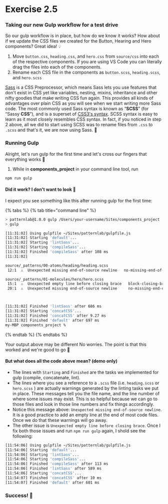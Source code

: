 # Exercise 2.5

### Taking our new Gulp workflow for a test drive

So our gulp workflow is in place, but how do we know it works?  How about if we update the CSS files we created for the Button, Hearing and Hero components?  Great idea! 💡

1. Move `button.css`, `heading.css`, and `hero.css` from `source/css` into each of the respective components.  If you are using VS Code you can literally drag the files into each of the components.
2. Rename each CSS file in the components as `button.scss`, `heading.scss`, and `hero.scss`

[Sass](https://sass-lang.com/guide) is a CSS Preprocessor, which means Sass lets you use features that don't exist in CSS yet like variables, nesting, mixins, inheritance and other nifty goodies that make writing CSS fun again. This provides all kinds of advantages over plain CSS as you will see when we start writing more Sass code.  The most commonly used Sass syntax is known as “**SCSS**” \(for “Sassy **CSS**”\), and is a superset of [CSS3's syntax](https://learn.shayhowe.com/html-css/getting-to-know-css/).  SCSS syntax is easy to learn as it most closely resembles CSS syntax.  In fact, if you noticed in step 2 above, all we did to start using SCSS was to rename files from `.css` to `.scss` and that's it, we are now using Sass. 🤯

### Running Gulp

Alright, let's run gulp for the first time and let's cross our fingers that everything works 🤞

1. While in **components\_project** in your command line tool, run

```bash
npm run gulp
```

#### Did it work?  I don't want to look 🙉 

I expect you see something like this after running gulp for the first time:

{% tabs %}
{% tab title="command line" %}
```bash
> patternlab@1.0.0 gulp /Users/your-username/Sites/components_project
> gulp

[11:31:02] Using gulpfile ~/Sites/patternlab/gulpfile.js
[11:31:02] Starting 'default'...
[11:31:02] Starting 'lintSass'...
[11:31:02] Starting 'compileSass'...
[11:31:02] Finished 'compileSass' after 108 ms
[11:31:02] 

source/_patterns/00-atoms/heading/heading.scss
 12:1  ⚠  Unexpected missing end-of-source newline   no-missing-end-of-source-newline

source/_patterns/01-molecules/hero/hero.scss
 15:1  ⚠  Unexpected empty line before closing brace   block-closing-brace-empty-line-before
 20:1  ⚠  Unexpected missing end-of-source newline     no-missing-end-of-source-newline



[11:31:02] Finished 'lintSass' after 686 ms
[11:31:02] Starting 'concatCSS'...
[11:31:02] Finished 'concatCSS' after 9.27 ms
[11:31:02] Finished 'default' after 697 ms
my-MBP components_project % 
```
{% endtab %}
{% endtabs %}

Your output above may be different  No worries.  The point is that this worked and we're good to go 🙌

#### But what does all the code above mean? \(demo only\)

* The lines with `Starting` and `Finished` are the tasks we implemented for gulp \(compile, concatenate, lint\).
* The lines where you see a reference to a `.scss` file \(i.e. `heading.scss` or `hero.scss` \) are actually warnings generated by the linting tasks we put in place.  These messages tell you the file name, and the line number of where some issues may exist.  This is so helpful because we can go to those files and look in those line numbers and fix things accordingly.
* Notice this message above: `Unexpected missing end-of-source newline`.  It is a good practice to add an empty line at the end of most code files.  Once we do that these warnings will go away.
* The other issue is `Unexpected empty line before closing brace`.  Once I fix both those issues and run `npm run gulp` again, I shold see the following:

```bash
[11:54:06] Using gulpfile ~/Sites/patternlab/gulpfile.js
[11:54:06] Starting 'default'...
[11:54:06] Starting 'lintSass'...
[11:54:06] Starting 'compileSass'...
[11:54:06] Finished 'compileSass' after 113 ms
[11:54:06] Finished 'lintSass' after 589 ms
[11:54:06] Starting 'concatCSS'...
[11:54:07] Finished 'concatCSS' after 10 ms
[11:54:07] Finished 'default' after 601 ms
```

###  Success! 💪

